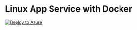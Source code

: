 # Linux App Service with Docker

[![Deploy to Azure](http://azuredeploy.net/deploybutton.png)](https://azuredeploy.net/)

